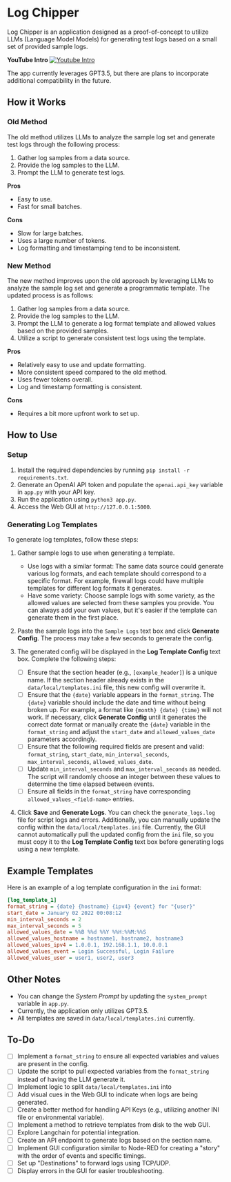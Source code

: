 # Log Chipper
Log Chipper is an application designed as a proof-of-concept to utilize LLMs (Language Model Models) for generating test logs based on a small set of provided sample logs.

**YouTube Intro**
[![Youtube Intro](https://img.youtube.com/vi/ygBcdcMeJPo/0.jpg)](https://www.youtube.com/watch?v=ygBcdcMeJPo)

The app currently leverages GPT3.5, but there are plans to incorporate additional compatibility in the future.

## How it Works
### Old Method
The old method utilizes LLMs to analyze the sample log set and generate test logs through the following process:

1. Gather log samples from a data source.
2. Provide the log samples to the LLM.
3. Prompt the LLM to generate test logs.

**Pros**
- Easy to use.
- Fast for small batches.

**Cons**
- Slow for large batches.
- Uses a large number of tokens.
- Log formatting and timestamping tend to be inconsistent.

### New Method
The new method improves upon the old approach by leveraging LLMs to analyze the sample log set and generate a programmatic template. The updated process is as follows:

1. Gather log samples from a data source.
2. Provide the log samples to the LLM.
3. Prompt the LLM to generate a log format template and allowed values based on the provided samples.
4. Utilize a script to generate consistent test logs using the template.

**Pros**
- Relatively easy to use and update formatting.
- More consistent speed compared to the old method.
- Uses fewer tokens overall.
- Log and timestamp formatting is consistent.

**Cons**
- Requires a bit more upfront work to set up.

## How to Use
### Setup
1. Install the required dependencies by running `pip install -r requirements.txt`.
2. Generate an OpenAI API token and populate the `openai.api_key` variable in `app.py` with your API key.
3. Run the application using `python3 app.py`.
4. Access the Web GUI at `http://127.0.0.1:5000`.

### Generating Log Templates
To generate log templates, follow these steps:

1. Gather sample logs to use when generating a template.
   - Use logs with a similar format: The same data source could generate various log formats, and each template should correspond to a specific format. For example, firewall logs could have multiple templates for different log formats it generates.
   - Have some variety: Choose sample logs with some variety, as the allowed values are selected from these samples you provide. You can always add your own values, but it's easier if the template can generate them in the first place.

2. Paste the sample logs into the `Sample Logs` text box and click **Generate Config**. The process may take a few seconds to generate the config.

3. The generated config will be displayed in the **Log Template Config** text box. Complete the following steps:
   - [ ] Ensure that the section header (e.g., `[example_header]`) is a unique name. If the section header already exists in the `data/local/templates.ini` file, this new config will overwrite it.
   - [ ] Ensure that the `{date}` variable appears in the `format_string`. The `{date}` variable should include the date and time without being broken up. For example, a format like `{month} {date} {time}` will not work. If necessary, click **Generate Config** until it generates the correct date format or manually create the `{date}` variable in the `format_string` and adjust the `start_date` and `allowed_values_date` parameters accordingly.
   - [ ] Ensure that the following required fields are present and valid: `format_string`, `start_date`, `min_interval_seconds`, `max_interval_seconds`, `allowed_values_date`.
   - [ ] Update `min_interval_seconds` and `max_interval_seconds` as needed. The script will randomly choose an integer between these values to determine the time elapsed between events.
   - [ ] Ensure all fields in the `format_string` have corresponding `allowed_values_<field-name>` entries.

4. Click **Save** and **Generate Logs**. You can check the `generate_logs.log` file for script logs and errors. Additionally, you can manually update the config within the `data/local/templates.ini` file. Currently, the GUI cannot automatically pull the updated config from the `ini` file, so you must copy it to the **Log Template Config** text box before generating logs using a new template.

## Example Templates
Here is an example of a log template configuration in the `ini` format:

```ini
[log_template_1]
format_string = {date} {hostname} {ipv4} {event} for "{user}"
start_date = January 02 2022 00:08:12
min_interval_seconds = 2
max_interval_seconds = 5
allowed_values_date = %%B %%d %%Y %%H:%%M:%%S
allowed_values_hostname = hostname1, hostname2, hostname3
allowed_values_ipv4 = 1.0.0.1, 192.168.1.1, 10.0.0.1
allowed_values_event = Login Successful, Login Failure
allowed_values_user = user1, user2, user3
```

## Other Notes
- You can change the *System Prompt* by updating the `system_prompt` variable in `app.py`.
- Currently, the application only utilizes GPT3.5.
- All templates are saved in `data/local/templates.ini` currently.

## To-Do
- [ ] Implement a `format_string` to ensure all expected variables and values are present in the config.
- [ ] Update the script to pull expected variables from the `format_string` instead of having the LLM generate it.
- [ ] Implement logic to split `data/local/templates.ini` into 
- [ ] Add visual cues in the Web GUI to indicate when logs are being generated.
- [ ] Create a better method for handling API Keys (e.g., utilizing another INI file or environmental variable).
- [ ] Implement a method to retrieve templates from disk to the web GUI.
- [ ] Explore Langchain for potential integration.
- [ ] Create an API endpoint to generate logs based on the section name.
- [ ] Implement GUI configuration similar to Node-RED for creating a "story" with the order of events and specific timings.
- [ ] Set up "Destinations" to forward logs using TCP/UDP.
- [ ] Display errors in the GUI for easier troubleshooting.